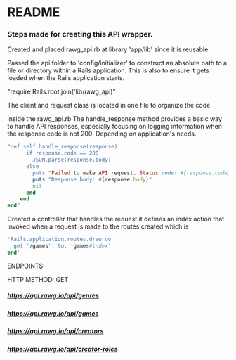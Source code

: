 # README
### Steps made for creating this API wrapper.

Created and placed rawg_api.rb at library 'app/lib' since it is reusable

Passed the api folder to 'config/initializer' to construct an absolute path to a file or directory within a Rails application. This is also to ensure it gets loaded when the Rails application starts.

"require Rails.root.join('lib/rawg_api)"

The client and request class is located in one file to organize the code

inside the rawg_api.rb The handle_response method provides a basic way to handle API responses, especially focusing on logging information when the response code is not 200. Depending on application's needs.
```ruby
"def self.handle_response(response)
      if response.code == 200
        JSON.parse(response.body)
      else
        puts "Failed to make API request. Status code: #{response.code}"
        puts "Response body: #{response.body}"
        nil
      end
    end
end"
```
Created a controller that handles the request it defines an index action that invoked when a request is made to the
routes created which is 

```ruby
'Rails.application.routes.draw do
  get '/games', to: 'games#index'
end'
```

ENDPOINTS:

HTTP METHOD: GET
##### https://api.rawg.io/api/genres
##### https://api.rawg.io/api/games
##### https://api.rawg.io/api/creators
##### https://api.rawg.io/api/creator-roles

